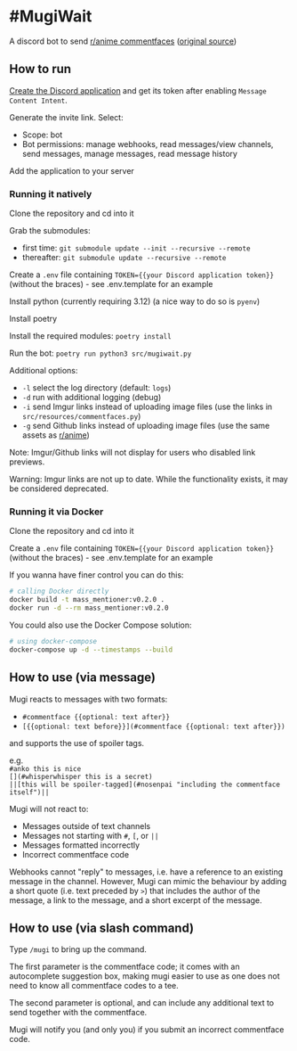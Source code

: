 # \#MugiWait

A discord bot to send [r/anime commentfaces][r/anime] ([original source][r/anime github])

## How to run

[Create the Discord application][discordapp] and get its token after enabling `Message Content Intent`.

Generate the invite link. Select:

- Scope: bot
- Bot permissions: manage webhooks, read messages/view channels, send messages, manage messages, read message history

Add the application to your server

### Running it natively

Clone the repository and cd into it

Grab the submodules:

- first time: `git submodule update --init --recursive --remote`
- thereafter: `git submodule update --recursive --remote`

Create a `.env` file containing `TOKEN={{your Discord application token}}` (without the braces) - see .env.template for an example

Install python (currently requiring 3.12) (a nice way to do so is `pyenv`)

Install poetry

Install the required modules: `poetry install`

Run the bot: `poetry run python3 src/mugiwait.py`

Additional options:

- `-l` select the log directory (default: `logs`)
- `-d` run with additional logging (debug)
- `-i` send Imgur links instead of uploading image files (use the links in `src/resources/commentfaces.py`)
- `-g` send Github links instead of uploading image files (use the same assets as [r/anime][r/anime github])

Note: Imgur/Github links will not display for users who disabled link previews.

Warning: Imgur links are not up to date. While the functionality exists, it may be considered deprecated.

### Running it via Docker

Clone the repository and cd into it

Create a `.env` file containing `TOKEN={{your Discord application token}}` (without the braces) - see .env.template for an example

If you wanna have finer control you can do this:
```sh
# calling Docker directly
docker build -t mass_mentioner:v0.2.0 .
docker run -d --rm mass_mentioner:v0.2.0
```

You could also use the Docker Compose solution:
```sh
# using docker-compose
docker-compose up -d --timestamps --build
```

## How to use (via message)

Mugi reacts to messages with two formats:

- `#commentface {{optional: text after}}`
- `[{{optional: text before}}](#commentface {{optional: text after}})`

and supports the use of spoiler tags.

e.g.  
`#anko this is nice`  
`[](#whisperwhisper this is a secret)`  
`||[this will be spoiler-tagged](#nosenpai "including the commentface itself")||`

Mugi will not react to:

- Messages outside of text channels
- Messages not starting with `#`, `[`, or `||`
- Messages formatted incorrectly
- Incorrect commentface code

Webhooks cannot "reply" to messages, i.e. have a reference to an existing message in the channel. However, Mugi can mimic the behaviour by adding a short quote (i.e. text preceded by `>`) that includes the author of the message, a link to the message, and a short excerpt of the message.

## How to use (via slash command)

Type `/mugi` to bring up the command.

The first parameter is the commentface code; it comes with an autocomplete suggestion box, making mugi easier to use as one does not need to know all commentface codes to a tee.

The second parameter is optional, and can include any additional text to send together with the commentface.

Mugi will notify you (and only you) if you submit an incorrect commentface code.

[r/anime]: https://old.reddit.com/r/anime/wiki/commentfaces
[r/anime github]: https://github.com/r-anime/comment-face-assets
[discordapp]: https://discord.com/developers/applications/
